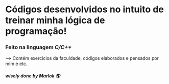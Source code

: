 Códigos desenvolvidos no intuito de treinar minha lógica de programação!
========================================================================

### Feito na linguagem *C/C++*

--> Contém exercicios da faculdade, códigos elaborados e pensados por mim e etc.

##### wisely done by Marlok :earth_americas: